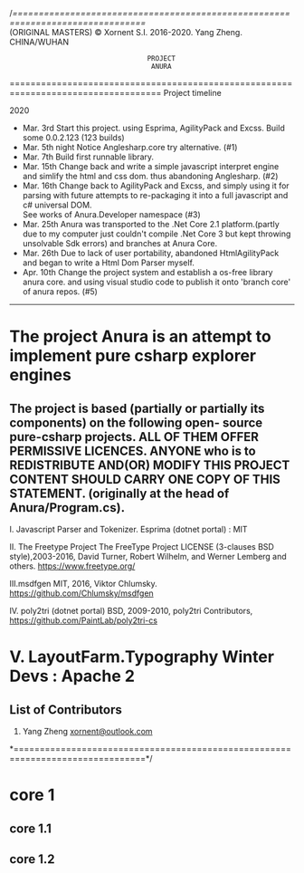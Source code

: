 ﻿/*===============================================================================*\
                                                                (ORIGINAL MASTERS)
 © Xornent S.I. 2016-2020.                                 Yang Zheng. CHINA/WUHAN 
 
                                      PROJECT                 
                                       ANURA                    
 
===================================================================================
 Project timeline

 2020
 - Mar. 3rd
   Start this project. using Esprima, AgilityPack and Excss. Build some 
   0.0.2.123 (123 builds)
 - Mar. 5th night
   Notice Anglesharp.core try alternative.                                    (#1)
 - Mar. 7th
   Build first runnable library.
 - Mar. 15th
   Change back and write a simple javascript interpret engine and simlify the html
   and css dom. thus abandoning Anglesharp.                                   (#2)
 - Mar. 16th
   Change back to AgilityPack and Excss, and simply using it for parsing with 
   future attempts to re-packaging it into a full javascript and c# universal DOM.            
   See works of Anura.Developer namespace                                     (#3)
 - Mar. 25th
   Anura was transported to the .Net Core 2.1 platform.(partly due to my computer
   just couldn't compile .Net Core 3 but kept throwing unsolvable Sdk errors) and
   branches at Anura Core.
 - Mar. 26th
   Due to lack of user portability, abandoned HtmlAgilityPack and began to write
   a Html Dom Parser myself.
 - Apr. 10th
   Change the project system and establish a os-free library anura core. and using
   visual studio code to publish it onto 'branch core' of anura repos.        (#5)
 ---------------------------------------------------------------------------------
 The project Anura is an attempt to implement pure csharp explorer engines
===================================================================================
 The project is based (partially or partially its components) on the following open-
 source pure-csharp projects. ALL OF THEM OFFER PERMISSIVE LICENCES. ANYONE who is
 to REDISTRIBUTE AND(OR) MODIFY THIS PROJECT CONTENT SHOULD CARRY ONE COPY OF THIS 
 STATEMENT. (originally at the head of Anura/Program.cs).
 ---------------------------------------------------------------------------------
 I.  Javascript Parser and Tokenizer.
     Esprima (dotnet portal) : MIT

 II. The Freetype Project
     The FreeType Project LICENSE (3-clauses BSD style),2003-2016, David Turner,
     Robert Wilhelm, and Werner Lemberg and others.
	 https://www.freetype.org/

 III.msdfgen
     MIT, 2016, Viktor Chlumsky.
	 https://github.com/Chlumsky/msdfgen

 IV. poly2tri (dotnet portal)
     BSD, 2009-2010, poly2tri Contributors, 
	 https://github.com/PaintLab/poly2tri-cs

 V.  LayoutFarm.Typography
     Winter Devs : Apache 2
===================================================================================
 List of Contributors
 ---------------------------------------------------------------------------------
 1. Yang Zheng                                                 xornent@outlook.com

\*===============================================================================*/

# core 1
## core 1.1
## core 1.2